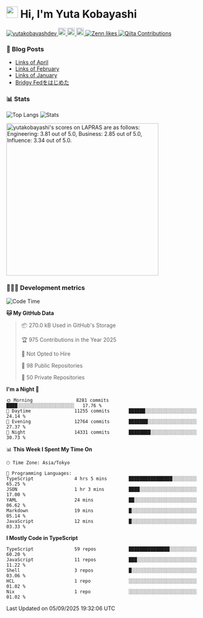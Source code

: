 <h1><img src="https://emojis.slackmojis.com/emojis/images/1613942336/14158/balloons.gif?1613942336" width="30"/> Hi, I'm Yuta Kobayashi</h1>

<p align="left"> 
  <a href="https://github.com/yutakobayashidev/yutakobayashidev/">
    <img src="https://komarev.com/ghpvc/?username=yutakobayashdev" alt="yutakobayashdev" />
  </a>
  <a href="https://mastodon.social/@yutakobayashi">
    <img height="20" src="https://img.shields.io/mastodon/follow/107202517736161782?domain=https%3A%2F%2Fmastodon.social&label=Mastodon&logo=mastodon&style=plastic" />
  </a>
  <a href="https://github.com/yutakobayashidev">
    <img height="20" src="https://img.shields.io/github/followers/yutakobayashidev?label=follow&logo=github&style=flat" />
  </a>
  <a href="https://www.reddit.com/user/yutakobayashi">
    <img height="20" src="https://img.shields.io/reddit/user-karma/combined/yutakobayashi?label=Reddit&logo=reddit&style=flat" />
  </a>
  <a href="https://zenn.dev/yutakobayashi">
    <img src="https://badgen.org/img/zenn/yutakobayashi/likes?style=plastic" alt="Zenn likes" />
  </a>
  <a href="https://qiita.com/yutakobayashi">
    <img src="https://badgen.org/img/qiita/yutakobayashi/contributions?style=plastic" alt="Qiita Contributions" />
  </a>
</p>

### 📕 Blog Posts

<!-- BLOG-POST-LIST:START -->
- [Links of April](https://yutakobayashi.com/blog/2025-04/)
- [Links of February](https://yutakobayashi.com/blog/2025-02/)
- [Links of January](https://yutakobayashi.com/blog/2025-01/)
- [Bridgy Fedをはじめた](https://yutakobayashi.com/blog/bridgy-fed/)
<!-- BLOG-POST-LIST:END -->

### 📊 Stats

![Top Langs](https://github-readme-stats.vercel.app/api/top-langs/?username=yutakobayashidev)
![Stats](https://github-readme-stats.vercel.app/api?username=yutakobayashidev&count_private=true&show_icons=true&line_height=40)

<!--START_SECTION:lapras-card-->
<p ><a href="https://lapras.com/public/yutakobayashi" target="_blank" rel="noopener noreferrer"><img alt="yutakobayashi's scores on LAPRAS are as follows: Engineering: 3.81 out of 5.0, Business: 2.85 out of 5.0, Influence: 3.34 out of 5.0." src="https://lapras-card-generator.vercel.app/api/svg?e=3.81&b=2.85&i=3.34&b1=%23020e27&b2=%230e5593&i1=%2303102f&i2=%231688bf&l=en" width="400" ></a></p>
<!--END_SECTION:lapras-card-->

### 👩🏻‍💻 Development metrics

<!--START_SECTION:waka-->
![Code Time](http://img.shields.io/badge/Code%20Time-4%2C055%20hrs%2020%20mins-blue)

**🐱 My GitHub Data** 

> 📦 270.0 kB Used in GitHub's Storage 
 > 
> 🏆 975 Contributions in the Year 2025
 > 
> 🚫 Not Opted to Hire
 > 
> 📜 98 Public Repositories 
 > 
> 🔑 50 Private Repositories 
 > 
**I'm a Night 🦉** 

```text
🌞 Morning                8281 commits        ████░░░░░░░░░░░░░░░░░░░░░   17.76 % 
🌆 Daytime                11255 commits       ██████░░░░░░░░░░░░░░░░░░░   24.14 % 
🌃 Evening                12764 commits       ███████░░░░░░░░░░░░░░░░░░   27.37 % 
🌙 Night                  14331 commits       ████████░░░░░░░░░░░░░░░░░   30.73 % 
```


📊 **This Week I Spent My Time On** 

```text
🕑︎ Time Zone: Asia/Tokyo

💬 Programming Languages: 
TypeScript               4 hrs 5 mins        ████████████████░░░░░░░░░   65.25 % 
JSON                     1 hr 3 mins         ████░░░░░░░░░░░░░░░░░░░░░   17.00 % 
YAML                     24 mins             ██░░░░░░░░░░░░░░░░░░░░░░░   06.62 % 
Markdown                 19 mins             █░░░░░░░░░░░░░░░░░░░░░░░░   05.14 % 
JavaScript               12 mins             █░░░░░░░░░░░░░░░░░░░░░░░░   03.33 % 
```

**I Mostly Code in TypeScript** 

```text
TypeScript               59 repos            ███████████████░░░░░░░░░░   60.20 % 
JavaScript               11 repos            ███░░░░░░░░░░░░░░░░░░░░░░   11.22 % 
Shell                    3 repos             █░░░░░░░░░░░░░░░░░░░░░░░░   03.06 % 
HCL                      1 repo              ░░░░░░░░░░░░░░░░░░░░░░░░░   01.02 % 
Nix                      1 repo              ░░░░░░░░░░░░░░░░░░░░░░░░░   01.02 % 
```




 Last Updated on 05/09/2025 19:32:06 UTC
<!--END_SECTION:waka-->
